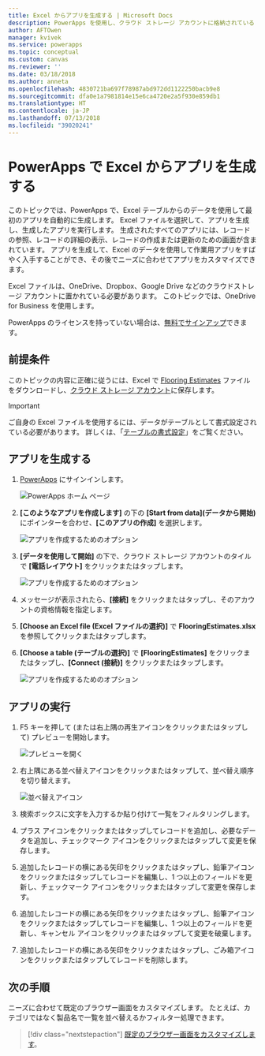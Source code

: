 ```yaml
---
title: Excel からアプリを生成する | Microsoft Docs
description: PowerApps を使用し、クラウド ストレージ アカウントに格納されている Excel ファイルを使用して自動的にアプリを生成する
author: AFTOwen
manager: kvivek
ms.service: powerapps
ms.topic: conceptual
ms.custom: canvas
ms.reviewer: ''
ms.date: 03/18/2018
ms.author: anneta
ms.openlocfilehash: 4830721ba697f78987abd972dd1122250bacb9e8
ms.sourcegitcommit: dfa0e1a7981814e15e6ca4720e2a5f930e859db1
ms.translationtype: HT
ms.contentlocale: ja-JP
ms.lasthandoff: 07/13/2018
ms.locfileid: "39020241"
---
```

# <a name="generate-an-app-from-excel-in-powerapps"></a>PowerApps で Excel からアプリを生成する
このトピックでは、PowerApps で、Excel テーブルからのデータを使用して最初のアプリを自動的に生成します。 Excel ファイルを選択して、アプリを生成し、生成したアプリを実行します。 生成されたすべてのアプリには、レコードの参照、レコードの詳細の表示、レコードの作成または更新のための画面が含まれています。 アプリを生成して、Excel のデータを使用して作業用アプリをすばやく入手することができ、その後でニーズに合わせてアプリをカスタマイズできます。 

Excel ファイルは、OneDrive、Dropbox、Google Drive などのクラウドストレージ アカウントに置かれている必要があります。 このトピックでは、OneDrive for Business を使用します。

PowerApps のライセンスを持っていない場合は、[無料でサインアップ](../signup-for-powerapps.md)できます。

## <a name="prerequisites"></a>前提条件 ##
このトピックの内容に正確に従うには、Excel で [Flooring Estimates](https://az787822.vo.msecnd.net/documentation/get-started-from-data/FlooringEstimates.xlsx) ファイルをダウンロードし、[クラウド ストレージ アカウント](connections/cloud-storage-blob-connections.md)に保存します。

> [!IMPORTANT]
> ご自身の Excel ファイルを使用するには、データがテーブルとして書式設定されている必要があります。 詳しくは、「[テーブルの書式設定](how-to-excel-tips.md)」をご覧ください。 

## <a name="generate-the-app"></a>アプリを生成する
1. [PowerApps](https://web.powerapps.com) にサインインします。

    ![PowerApps ホーム ページ](./media/get-started-create-from-data/sign-in.png)

1. **[このようなアプリを作成します]** の下の **[Start from data]\(データから開始\)** にポインターを合わせ、**[このアプリの作成]** を選択します。

    ![アプリを作成するためのオプション](./media/get-started-create-from-data/make-this-app.png)

1. **[データを使用して開始]** の下で、クラウド ストレージ アカウントのタイルで **[電話レイアウト]** をクリックまたはタップします。

    ![アプリを作成するためのオプション](./media/get-started-create-from-data/odfb-tile.png)

1. メッセージが表示されたら、**[接続]** をクリックまたはタップし、そのアカウントの資格情報を指定します。

1. **[Choose an Excel file (Excel ファイルの選択)]** で **FlooringEstimates.xlsx** を参照してクリックまたはタップします。 

1. **[Choose a table (テーブルの選択)]** で **[FlooringEstimates]** をクリックまたはタップし、**[Connect (接続)]** をクリックまたはタップします。

    ![アプリを作成するためのオプション](./media/get-started-create-from-data/choose-table.png)

## <a name="run-the-app"></a>アプリの実行
1. F5 キーを押して (または右上隅の再生アイコンをクリックまたはタップして) プレビューを開始します。

    ![プレビューを開く](./media/get-started-create-from-data/open-preview.png)

1. 右上隅にある並べ替えアイコンをクリックまたはタップして、並べ替え順序を切り替えます。

    ![並べ替えアイコン](./media/get-started-create-from-data/sort-icon.png)

1. 検索ボックスに文字を入力するか貼り付けて一覧をフィルタリングします。

1. プラス アイコンをクリックまたはタップしてレコードを追加し、必要なデータを追加し、チェックマーク アイコンをクリックまたはタップして変更を保存します。

1. 追加したレコードの横にある矢印をクリックまたはタップし、鉛筆アイコンをクリックまたはタップしてレコードを編集し、1 つ以上のフィールドを更新し、チェックマーク アイコンをクリックまたはタップして変更を保存します。

1. 追加したレコードの横にある矢印をクリックまたはタップし、鉛筆アイコンをクリックまたはタップしてレコードを編集し、1 つ以上のフィールドを更新し、キャンセル アイコンをクリックまたはタップして変更を破棄します。

1. 追加したレコードの横にある矢印をクリックまたはタップし、ごみ箱アイコンをクリックまたはタップしてレコードを削除します。

## <a name="next-steps"></a>次の手順
ニーズに合わせて既定のブラウザー画面をカスタマイズします。 たとえば、カテゴリではなく製品名で一覧を並べ替えるかフィルター処理できます。

> [!div class="nextstepaction"]
> [既定のブラウザー画面をカスタマイズします](customize-layout-sharepoint.md)。